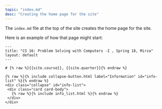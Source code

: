 ```yaml
---
topic: "index.md"
desc: "Creating the home page for the site"
---
```


The `index.md` file at the top of the site creates the home page for the site.  

Here is an example of how that page might start:  



```
---
title: "CS 16: Problem Solving with Computers -I , Spring 18, Mirza"
layout: default
---

# {% raw %}{{site.course}}, {{site.quarter}}{% endraw %}

{% raw %}{% include collapse-button.html label="Information" id="info-list" %}{% endraw %}
<div class="collapse" id="info-list">
 <div class="card card-body">
   {% raw %}{% include info_list.html %}{% endraw %}
 </div>
</div>
```
